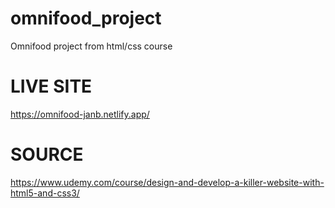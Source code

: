 # omnifood_project
Omnifood project from html/css course

# LIVE SITE 
https://omnifood-janb.netlify.app/

# SOURCE
https://www.udemy.com/course/design-and-develop-a-killer-website-with-html5-and-css3/
